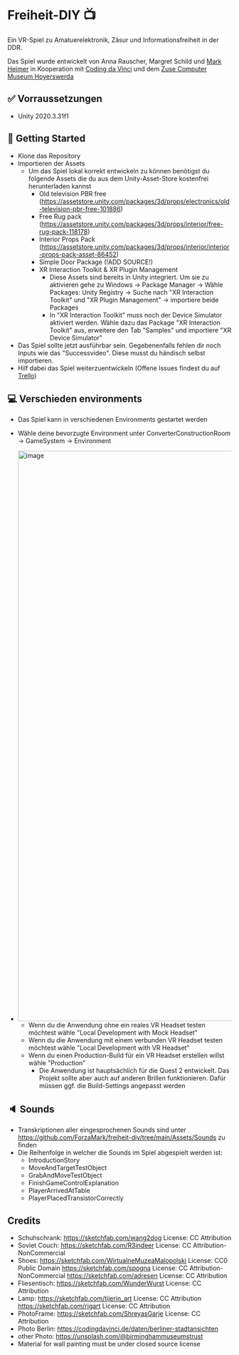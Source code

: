 # Freiheit-DIY :tv:

Ein VR-Spiel zu Amatuerelektronik, Zäsur und Informationsfreiheit in der DDR.

Das Spiel wurde entwickelt von Anna Rauscher, Margret Schild und [Mark Heimer](me.cratory.de) in Kooperation mit [Coding da Vinci](https://codingdavinci.de/) und dem [Zuse Computer Museum Hoyerswerda](https://zuse-computer-museum.com/)

## :white_check_mark: Vorraussetzungen
- Unity 2020.3.31f1

## :rocket: Getting Started
- Klone das Repository 
- Importieren der Assets
  - Um das Spiel lokal korrekt entwickeln zu können benötigst du folgende Assets die du aus dem Unity-Asset-Store kostenfrei herunterladen kannst
    - Old television PBR free (https://assetstore.unity.com/packages/3d/props/electronics/old-television-pbr-free-101886)
    - Free Rug pack (https://assetstore.unity.com/packages/3d/props/interior/free-rug-pack-118178)
    - Interior Props Pack (https://assetstore.unity.com/packages/3d/props/interior/interior-props-pack-asset-86452)
    - Simple Door Package (!ADD SOURCE!)
    - XR Interaction Toolkit & XR Plugin Management
      - Diese Assets sind bereits in Unity integriert. Um sie zu aktivieren gehe zu Windows -> Package Manager -> Wähle Packages: Unity Registry -> Suche nach "XR Interaction Toolkit" und "XR Plugin Management" -> importiere beide Packages
      - In "XR Interaction Toolkit" muss noch der Device Simulator aktiviert werden. Wähle dazu das Package "XR Interaction Toolkit" aus, erweitere den Tab "Samples" und importiere "XR Device Simulator"
- Das Spiel sollte jetzt ausführbar sein. Gegebenenfalls fehlen dir noch Inputs wie das "Successvideo". Diese musst du händisch selbst importieren.
- Hilf dabei das Spiel weiterzuentwickeln (Offene Issues findest du auf [Trello](https://trello.com/b/9MdesXd9/entwicklung)) 

## :computer: Verschieden environments
- Das Spiel kann in verschiedenen Environments gestartet werden
- Wähle deine bevorzugte Environment unter ConverterConstructionRoom -> GameSystem -> Environment
- <img width="1279" alt="image" src="https://user-images.githubusercontent.com/28750031/197191844-775fdcfb-4b2b-477e-91ce-8dd03a875a39.png">

  - Wenn du die Anwendung ohne ein reales VR Headset testen möchtest wähle "Local Development with Mock Headset"
  - Wenn du die Anwendung mit einem verbunden VR Headset testen möchtest wähle "Local Development with VR Headset"
  - Wenn du einen Production-Build für ein VR Headset erstellen willst wähle "Production" 
    - Die Anwendung ist hauptsächlich für die Quest 2 entwickelt. Das Projekt sollte aber auch auf anderen Brillen funktionieren. Dafür müssen ggf. die Build-Settings angepasst werden   


## :speaker: Sounds
- Transkriptionen aller eingesprochenen Sounds sind unter https://github.com/ForzaMark/freiheit-diy/tree/main/Assets/Sounds zu finden
- Die Reihenfolge in welcher die Sounds im Spiel abgespielt werden ist:
  - IntroductionStory
  - MoveAndTargetTestObject
  - GrabAndMoveTestObject
  - FinishGameControlExplanation
  - PlayerArrivedAtTable
  - PlayerPlacedTransistorCorrectly

## Credits
- Schuhschrank: https://sketchfab.com/wang2dog License: CC Attribution
- Soviet Couch: https://sketchfab.com/R3indeer License: CC Attribution-NonCommercial
- Shoes: https://sketchfab.com/WirtualneMuzeaMalopolski License: CC0 Public Domain
         https://sketchfab.com/spogna License: CC Attribution-NonCommercial
         https://sketchfab.com/adresen License: CC Attribution
- Fliesentisch: https://sketchfab.com/WunderWurst License: CC Attribution
- Lamp: https://sketchfab.com/tijerin_art License: CC Attribution
        https://sketchfab.com/rigart License: CC Attribution
- PhotoFrame: https://sketchfab.com/ShreyasGarje License: CC Attribution
- Photo Berlin: https://codingdavinci.de/daten/berliner-stadtansichten
- other Photo: https://unsplash.com/@birminghammuseumstrust
- Material for wall painting must be under closed source license